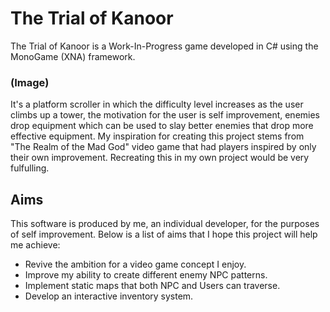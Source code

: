# The Trial of Kanoor

The Trial of Kanoor is a Work-In-Progress game developed in C# using the MonoGame (XNA) framework.

### (Image)

It's a platform scroller in which the difficulty level increases as the user climbs up a tower, the motivation for the user is self improvement, enemies drop equipment which can be used to slay better enemies that drop more effective equipment. My inspiration for creating this project stems from "The Realm of the Mad God" video game that had players inspired by only their own improvement. Recreating this in my own project would be very fulfulling.

## Aims
This software is produced by me, an individual developer, for the purposes of self improvement. Below is a list of aims that I hope this project will help me achieve:

* Revive the ambition for a video game concept I enjoy.
* Improve my ability to create different enemy NPC patterns.
* Implement static maps that both NPC and Users can traverse.
* Develop an interactive inventory system.

